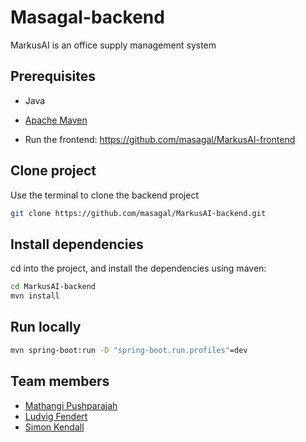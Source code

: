 # Masagal-backend

MarkusAI is an office supply management system

## Prerequisites

- Java
- [Apache Maven](https://maven.apache.org/download.cgi)


- Run the frontend:
  https://github.com/masagal/MarkusAI-frontend

## Clone project

Use the terminal to clone the backend project

```bash
git clone https://github.com/masagal/MarkusAI-backend.git
```

## Install dependencies

cd into the project, and install the dependencies using maven:

```bash
cd MarkusAI-backend
mvn install
```

## Run locally

```bash
mvn spring-boot:run -D "spring-boot.run.profiles"=dev
```

## Team members

- [Mathangi Pushparajah](https://github.com/math121)
- [Ludvig Fendert](https://github.com/Junotas)
- [Simon Kendall](https://github.com/sighmoan)
